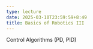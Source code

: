```yaml
---
type: lecture
date: 2025-03-10T23:59:59+8:49
title: Basics of Robotics III
---
```

Control Algorithms (PD, PID)
